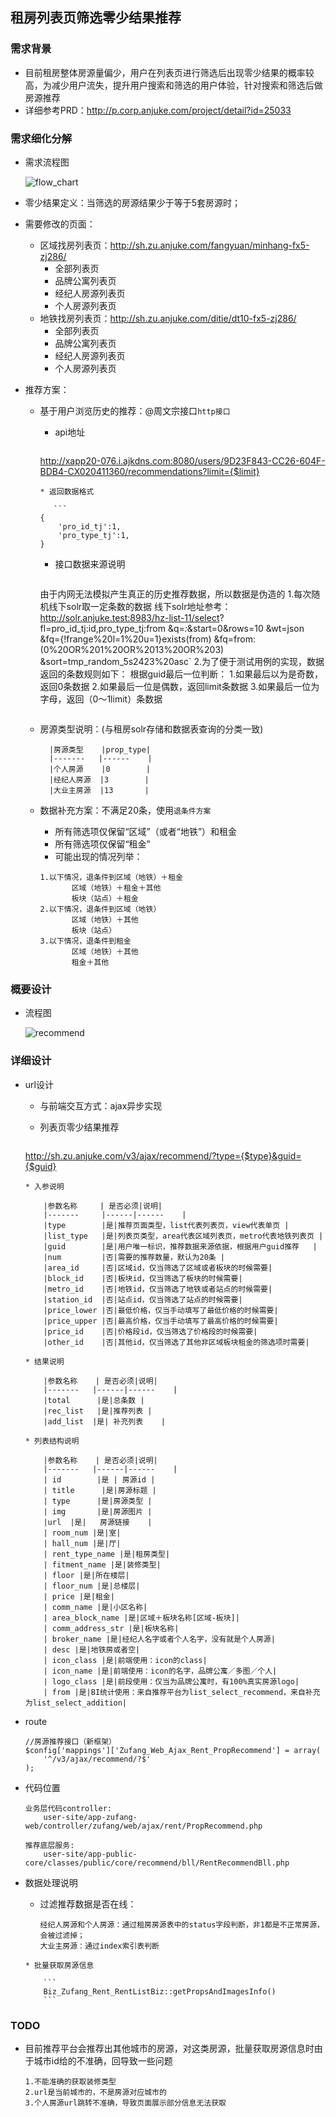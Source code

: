 ## 租房列表页筛选零少结果推荐

### 需求背景
* 目前租房整体房源量偏少，用户在列表页进行筛选后出现零少结果的概率较高，为减少用户流失，提升用户搜索和筛选的用户体验，针对搜索和筛选后做房源推荐
* 详细参考PRD：http://p.corp.anjuke.com/project/detail?id=25033

### 需求细化分解
* 需求流程图

    ![flow_chart](flow_chart.png)

* 零少结果定义：当筛选的房源结果少于等于5套房源时；
* 需要修改的页面：
    * 区域找房列表页：http://sh.zu.anjuke.com/fangyuan/minhang-fx5-zj286/
        * 全部列表页
        * 品牌公寓列表页
        * 经纪人房源列表页
        * 个人房源列表页
    * 地铁找房列表页：http://sh.zu.anjuke.com/ditie/dt10-fx5-zj286/
        * 全部列表页
        * 品牌公寓列表页
        * 经纪人房源列表页
        * 个人房源列表页
* 推荐方案：
    * 基于用户浏览历史的推荐：@周文宗接口`http接口`
        * api地址
        
           ```
        http://xapp20-076.i.ajkdns.com:8080/users/9D23F843-CC26-604F-BDB4-CX020411360/recommendations?limit={$limit}
        ```
        * 返回数据格式
        
           ```
        {
        	'pro_id_tj':1,
        	'pro_type_tj':1,
        }
        ```
        * 接口数据来源说明
        
            ```
        由于内网无法模拟产生真正的历史推荐数据，所以数据是伪造的
        1.每次随机线下solr取一定条数的数据
        		线下solr地址参考：
        			http://solr.anjuke.test:8983/hz-list-11/select?					fl=pro_id_tj:id,pro_type_tj:from
					&q=*:*&start=0&rows=10
					&wt=json
					&fq={!frange%20l=1%20u=1}exists(from)
					&fq=from:(0%20OR%201%20OR%2013%20OR%203)
					&sort=tmp_random_5s2423%20asc`
        2.为了便于测试用例的实现，数据返回的条数规则如下：
        	根据guid最后一位判断：
		 		1.如果最后以为是奇数，返回0条数据
		 		2.如果最后一位是偶数，返回limit条数据
				3.如果最后一位为字母，返回（0～1limit）条数据
        ```
    * 房源类型说明：(与租房solr存储和数据表查询的分类一致)
    
        	|房源类型    |prop_type|
        	|-------   |------    |
        	|个人房源    |0        |
        	|经纪人房源  |3        |
        	|大业主房源  |13       |
        
    * 数据补充方案：不满足20条，使用`退条件方案`
        * 所有筛选项仅保留“区域”（或者“地铁”）和租金
        * 所有筛选项仅保留“租金”
        * 可能出现的情况列举：
        
		 ```
		 1.以下情况，退条件到区域（地铁）＋租金
		 		区域（地铁）＋租金＋其他
		 		板块（站点）＋租金
		 2.以下情况，退条件到区域（地铁）
		 		区域（地铁）＋其他
		 		板块（站点）
		 3.以下情况，退条件到租金
		 		区域（地铁）＋其他
		 		租金＋其他        
        ```

### 概要设计
* 流程图

    ![recommend](rent_recommend.jpeg)

### 详细设计

* url设计
    * 与前端交互方式：ajax异步实现 
    * 列表页零少结果推荐
    
        ```
    http://sh.zu.anjuke.com/v3/ajax/recommend/?type={$type}&guid={$guid}
    ```
    * 入参说明
    
        |参数名称     | 是否必须|说明|
        |-------     |------|------    |
        |type        |是|推荐页面类型，list代表列表页，view代表单页 |
        |list_type   |是|列表页类型，area代表区域列表页，metro代表地铁列表页 |
        |guid        |是|用户唯一标识，推荐数据来源依据，根据用户guid推荐   |
        |num         |否|需要的推荐数量，默认为20条 |
        |area_id     |否|区域id，仅当筛选了区域或者板块的时候需要|
        |block_id    |否|板块id，仅当筛选了板块的时候需要|
        |metro_id    |否|地铁id，仅当筛选了地铁或者站点的时候需要|
        |station_id  |否|站点id，仅当筛选了站点的时候需要|
        |price_lower |否|最低价格，仅当手动填写了最低价格的时候需要|
        |price_upper |否|最高价格，仅当手动填写了最高价格的时候需要|
        |price_id    |否|价格段id，仅当筛选了价格段的时候需要|
        |other_id    |否|其他id，仅当筛选了其他非区域板块租金的筛选项时需要|
    
    * 结果说明
    
        |参数名称    | 是否必须|说明|
        |-------   |------|------    |
        |total      |是|总条数 |
        |rec_list   |是|推荐列表 |
        |add_list  |是| 补充列表    |
    
    * 列表结构说明
    
    	|参数名称    | 是否必须|说明|
        |-------   |------|------    |
        | id        |是 | 房源id |
        | title      |是|房源标题 |
        | type      |是|房源类型 |
        | img       |是|房源图片 |
        |url  |是|   房源链接    |
        | room_num |是|室|
        | hall_num |是|厅|
        | rent_type_name |是|租房类型|
        | fitment_name |是|装修类型|
        | floor |是|所在楼层|
        | floor_num |是|总楼层|
        | price |是|租金|
        | comm_name |是|小区名称|
        | area_block_name |是|区域＋板块名称[区域-板块]|
        | comm_address_str |是|板块名称|
        | broker_name |是|经纪人名字或者个人名字，没有就是个人房源|
        | desc |是|地铁房或者空|
        | icon_class |是|前端使用：icon的class|
        | icon_name |是|前端使用：icon的名字，品牌公寓／多图／个人|
        | logo_class |是|前段使用：仅当为品牌公寓时，有100%真实房源logo|
        | from |是|BI统计使用：来自推荐平台为list_select_recommend，来自补充为list_select_addition|
    
* route

    ```
    //房源推荐接口（新框架）
    $config['mappings']['Zufang_Web_Ajax_Rent_PropRecommend'] = array(
        '^/v3/ajax/recommend/?$'
    );
    ```
* 代码位置
    
    ```
    业务层代码controller:
        user-site/app-zufang-web/controller/zufang/web/ajax/rent/PropRecommend.php
        
    推荐底层服务:
        user-site/app-public-core/classes/public/core/recommend/bll/RentRecommendBll.php
    ```
* 数据处理说明
    * 过滤推荐数据是否在线：
    
        ```
        经纪人房源和个人房源：通过租房房源表中的status字段判断，非1都是不正常房源，会被过滤掉；
        大业主房源：通过index索引表判断
    ```
    * 批量获取房源信息
        
        ```
        Biz_Zufang_Rent_RentListBiz::getPropsAndImagesInfo()
        ```

### TODO
* 目前推荐平台会推荐出其他城市的房源，对这类房源，批量获取房源信息时由于城市id给的不准确，回导致一些问题

    ```
    1.不能准确的获取装修类型
    2.url是当前城市的，不是房源对应城市的
    3.个人房源url跳转不准确，导致页面展示部分信息无法获取
```
        